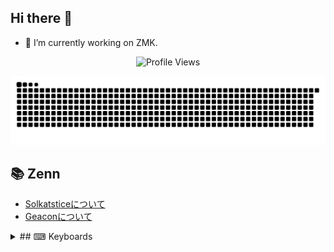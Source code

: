 ## Hi there 👋
- 🔭 I’m currently working on ZMK.
<!--
**te9no/te9no** is a ✨ _special_ ✨ repository because its `README.md` (this file) appears on your GitHub profile.

Here are some ideas to get you started:

- 🔭 I’m currently working on ...
- 🌱 I’m currently learning ...
- 👯 I’m looking to collaborate on ...
- 🤔 I’m looking for help with ...
- 💬 Ask me about ...
- 📫 How to reach me: ...
- 😄 Pronouns: ...
- ⚡ Fun fact: ...
-->
<p align = "center">
	<img src = "https://komarev.com/ghpvc/?username=te9no&style=plastic&color=blueviolet" alt = "Profile Views"/>
</p>
<picture>
  <source media="(prefers-color-scheme: dark)" srcset="https://raw.githubusercontent.com/te9no/te9no/master/img/snake-dark.svg">
  <source media="(prefers-color-scheme: light)" srcset="https://raw.githubusercontent.com/te9no/te9no/master/img/snake.svg">
  <img alt="github contribution grid snake animation" src="https://raw.githubusercontent.com/te9no/te9no/master/img/snake.svg">
</picture>

## 📚 Zenn
<!-- BLOG-POST-LIST:START -->
- [Solkatsticeについて](https://zenn.dev/te9no/articles/8d023885de4e28)
- [Geaconについて](https://zenn.dev/te9no/articles/3cc824385eb916)
<!-- BLOG-POST-LIST:END -->

<details>
<summary>## ⌨ Keyboards</summary>
- Geacon
<img src="gallery/geacon.jpg" alt="geacon">

- Title72
<img src="gallery/title72.jpg" alt="title72">

- Solkatstice
<img src="gallery/solkatstice.jpg" alt="solkatstice">
</details>